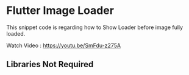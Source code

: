 # Flutter Image Loader

This snippet code is regarding how to Show Loader before image fully loaded.

Watch Video : https://youtu.be/SmFdu-z275A


## Libraries Not Required
